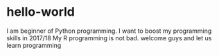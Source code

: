 # hello-world
I am beginner of Python programming. I want to boost my programming skills in 2017/18
My R programming is not bad.
welcome guys and let us learn programming  
